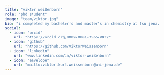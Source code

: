 ```yaml
---
title: "viktor weißenborn"
role: "phd student"
image: "team/viktor.jpg"
bio: "i completed my bachelor's and master's in chemistry at fsu jena. i started my phd under the thwic cluster, focusing on llm-based data extraction, which i am now continuing in the lamalab group."
social:
  - icon: "orcid"
    url: "https://orcid.org/0009-0001-3565-8932"
  - icon: "github"
    url: "https://github.com/ViktorWeissenborn"
  - icon: "linkedin"
    url: "www.linkedin.com/in/viktor-weißenborn"
  - icon: "envelope"
    url: "mailto:viktor.kurt.weissenborn@uni-jena.de"
---
```

